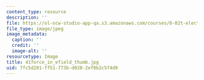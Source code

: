 ```yaml
---
content_type: resource
description: ''
file: https://ol-ocw-studio-app-qa.s3.amazonaws.com/courses/8-02t-electricity-and-magnetism-spring-2005/7fc5d201ff51773bd0202ef0b2c5f4d9_41force_in_efield_thumb.jpg
file_type: image/jpeg
image_metadata:
  caption: ''
  credit: ''
  image-alt: ''
resourcetype: Image
title: 41force_in_efield_thumb.jpg
uid: 7fc5d201-ff51-773b-d020-2ef0b2c5f4d9
---
```

